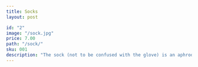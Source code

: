 ```yaml
---
title: Socks
layout: post

id: "2"
image: "/sock.jpg"
price: 7.00
path: "/sock/"
sku: 001
description: "The sock (not to be confused with the glove) is an aphrodisiac worn by male humans attempting to win one or more mates."
---
```

